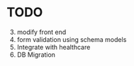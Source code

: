 # TODO

3. modify front end
4. form validation using schema models
5. Integrate with healthcare
6. DB Migration
